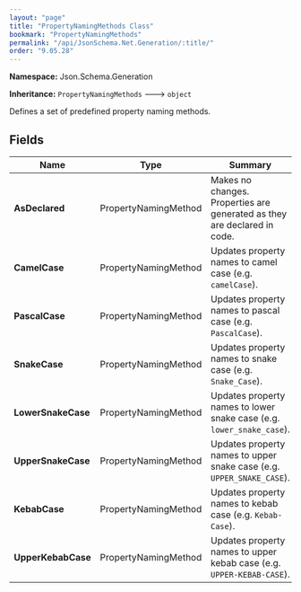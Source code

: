 ```yaml
---
layout: "page"
title: "PropertyNamingMethods Class"
bookmark: "PropertyNamingMethods"
permalink: "/api/JsonSchema.Net.Generation/:title/"
order: "9.05.28"
---
```

**Namespace:** Json.Schema.Generation

**Inheritance:**
`PropertyNamingMethods`
 🡒 
`object`

Defines a set of predefined property naming methods.

## Fields

| Name | Type | Summary |
|---|---|---|
| **AsDeclared** | PropertyNamingMethod | Makes no changes.  Properties are generated as they are declared in code. |
| **CamelCase** | PropertyNamingMethod | Updates property names to camel case (e.g. `camelCase`). |
| **PascalCase** | PropertyNamingMethod | Updates property names to pascal case (e.g. `PascalCase`). |
| **SnakeCase** | PropertyNamingMethod | Updates property names to snake case (e.g. `Snake_Case`). |
| **LowerSnakeCase** | PropertyNamingMethod | Updates property names to lower snake case (e.g. `lower_snake_case`). |
| **UpperSnakeCase** | PropertyNamingMethod | Updates property names to upper snake case (e.g. `UPPER_SNAKE_CASE`). |
| **KebabCase** | PropertyNamingMethod | Updates property names to kebab case (e.g. `Kebab-Case`). |
| **UpperKebabCase** | PropertyNamingMethod | Updates property names to upper kebab case (e.g. `UPPER-KEBAB-CASE`). |
